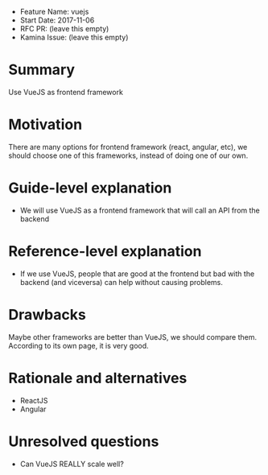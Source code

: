 - Feature Name: vuejs
- Start Date: 2017-11-06
- RFC PR: (leave this empty)
- Kamina Issue: (leave this empty)

# Summary
[summary]: #summary

Use VueJS as frontend framework

# Motivation
[motivation]: #motivation

There are many options for frontend framework (react, angular, etc), we should choose
one of this frameworks, instead of doing one of our own.

# Guide-level explanation
[guide-level-explanation]: #guide-level-explanation

- We will use VueJS as a frontend framework that will call an API from the backend


# Reference-level explanation
[reference-level-explanation]: #reference-level-explanation

- If we use VueJS, people that are good at the frontend but bad with the backend
  (and viceversa) can help without causing problems.

# Drawbacks
[drawbacks]: #drawbacks

Maybe other frameworks are better than VueJS, we should compare them.
According to its own page, it is very good.

# Rationale and alternatives
[alternatives]: #alternatives

- ReactJS
- Angular

# Unresolved questions
[unresolved]: #unresolved-questions

- Can VueJS REALLY scale well?
